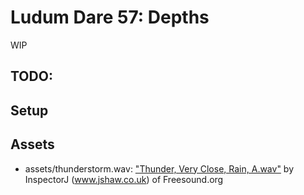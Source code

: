# Ludum Dare 57: Depths

WIP

## TODO:



## Setup

## Assets

* assets/thunderstorm.wav: ["Thunder, Very Close, Rain, A.wav"][thunder] by
  InspectorJ (www.jshaw.co.uk) of Freesound.org

[thunder]: https://freesound.org/people/InspectorJ/sounds/360328/ "Thunder, Very Close, Rain, A.wav"
